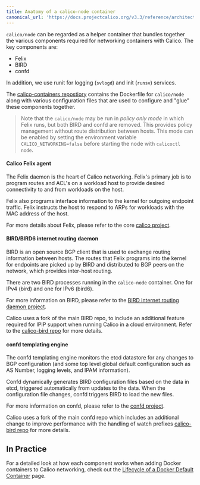 ```yaml
---
title: Anatomy of a calico-node container
canonical_url: 'https://docs.projectcalico.org/v3.3/reference/architecture/components'
---
```


`calico/node` can be regarded as a helper container that bundles together the 
various components required for networking containers with Calico.  The key
components are:

-  Felix
-  BIRD
-  confd

In addition, we use runit for logging (`svlogd`) and init (`runsv`) services.  

The [calico-containers repostiory](https://github.com/projectcalico/calico-containers) contains the Dockerfile for `calico/node` along with various
configuration files that are used to configure and "glue" these components
together.

> Note that the `calico/node` may be run in *policy only mode* in which Felix
> runs, but both BIRD and confd are removed.  This provides policy management
> without route distribution between hosts.  This mode can be enabled by
> setting the environment variable `CALICO_NETWORKING=false` before starting
> the node with `calicoctl node`.

#### Calico Felix agent

The Felix daemon is the heart of Calico networking.  Felix's primary job is to 
program routes and ACL's on a workload host to provide desired connectivity to 
and from workloads on the host.

Felix also programs interface information to the kernel for outgoing endpoint 
traffic. Felix instructs the host to respond to ARPs for workloads with the 
MAC address of the host.

For more details about Felix, please refer to the core [calico project](https://github.com/projectcalico/felix).

#### BIRD/BIRD6 internet routing daemon

BIRD is an open source BGP client that is used to exchange routing information 
between hosts.  The routes that Felix programs into the kernel for endpoints 
are picked up by BIRD and distributed to BGP peers on the network, which 
provides inter-host routing.

There are two BIRD processes running in the `calico-node` container.  One for
IPv4 (bird) and one for IPv6 (bird6).

For more information on BIRD, please refer to the [BIRD internet routing daemon project](http://bird.network.cz/).

Calico uses a fork of the main BIRD repo, to include an additional feature
required for IPIP support when running Calico in a cloud environment.  Refer
to the [calico-bird repo](https://github.com/projectcalico/calico-bird) for more details.

#### confd templating engine 

The confd templating engine monitors the etcd datastore for any changes to BGP 
configuration (and some top level global default configuration such as AS
Number, logging levels, and IPAM information).

Confd dynamically generates BIRD configuration files based on the data in etcd,
triggered automatically from updates to the data.  When the configuration file
changes, confd triggers BIRD to load the new files.

For more information on confd, please refer to the [confd project](https://github.com/kelseyhightower/confd).

Calico uses a fork of the main confd repo which includes an additional change
to improve performance with the handling of watch prefixes 
[calico-bird repo](https://github.com/projectcalico/calico-bird) for more details.

## In Practice

For a detailed look at how each component works when adding Docker containers 
to Calico networking, check out the [Lifecycle of a Docker Default Container]({{site.baseurl}}/{{page.version}}/reference/without-docker-networking/docker-container-lifecycle) page.

